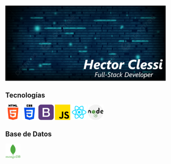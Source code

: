 ![](https://github.com/hectorc2907/hectorc2907/blob/dev/img/fondoimg3.png)

## Tecnologías

<div>
  <img src="https://github.com/hectorc2907/hectorc2907/blob/dev/img/iconosTecnologias/html.png" width="48" height="48">
  <img src="https://github.com/hectorc2907/hectorc2907/blob/dev/img/iconosTecnologias/css.png" width="48" height="48">
  <img src="https://github.com/hectorc2907/hectorc2907/blob/dev/img/iconosTecnologias/bootstrap.png" width="48" height="48">
  <img src="https://github.com/hectorc2907/hectorc2907/blob/dev/img/iconosTecnologias/JavaScript.png" width="48" height="48">
  <img src="https://github.com/hectorc2907/hectorc2907/blob/dev/img/iconosTecnologias/React.png" width="48" height="48">
  <img src="https://github.com/hectorc2907/hectorc2907/blob/dev/img/iconosTecnologias/Node.png" width="48" height="48">
</div>

## Base de Datos

<div>
  <img src="https://github.com/hectorc2907/hectorc2907/blob/dev/img/iconosTecnologias/MongoDB.png" width="48" height="48">
</div>
